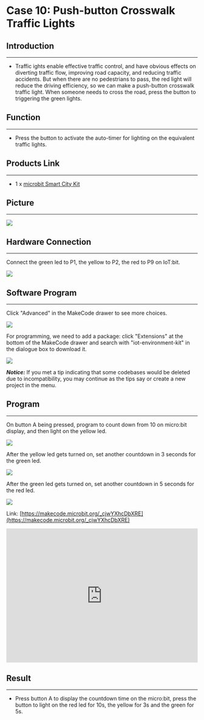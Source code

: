 # Case 10: Push-button Crosswalk Traffic Lights


##  Introduction 
---

- Traffic ights enable effective traffic control, and have obvious effects on diverting traffic flow, improving road capacity, and reducing traffic accidents. But when there are no pedestrians to pass, the red light will reduce the driving efficiency, so we can make a push-button crosswalk traffic light. When someone needs to cross the road, press the button to triggering the green lights. 


##  Function 
---
- Press the button to activate the auto-timer for lighting on the equivalent traffic lights. 

## Products Link
---
- 1 x [microbit Smart City Kit](https://www.elecfreaks.com/micro-bit-smart-city-kit-without-micro-bit-board.html)

## Picture
---
![](./images/microbit-Smart-City-Kit-case-01-02.png)

## Hardware Connection
---

Connect the green led to P1, the yellow to P2, the red to P9 on IoT:bit. 

![](./images/microbit-Smart-City-Kit-case-04-03.png)

## Software Program

---

Click "Advanced" in the MakeCode drawer to see more choices. 

![](./images/microbit-Smart-City-Kit-case-01-04.png)

For programming, we need to add a package: click "Extensions" at the bottom of the MakeCode drawer and search with "iot-environment-kit" in the dialogue box to download it. 

![](./images/microbit-Smart-City-Kit-case-01-05.png)



***Notice:*** If you met a tip indicating that some codebases would be deleted due to incompatibility, you may continue as the tips say or create a new project in the menu. 

## Program

---

On button A being pressed, program to count down from 10 on micro:bit display, and then light on the yellow led. 

![](./images/microbit-Smart-City-Kit-case-10-07.png)

After the yellow led gets turned on, set another countdown in 3 seconds for the green led. 

![](./images/microbit-Smart-City-Kit-case-10-08.png)

After the green led gets turned on, set another countdown in 5 seconds for the red led. 


![](./images/microbit-Smart-City-Kit-case-10-09.png)

Link: [https://makecode.microbit.org/_cjwYXhcDbXRE](https://makecode.microbit.org/_cjwYXhcDbXRE)

<div style="position:relative;height:0;padding-bottom:70%;overflow:hidden;">
<iframe style="position:absolute;top:0;left:0;width:100%;height:100%;" src="https://makecode.microbit.org/#pub:https://makecode.microbit.org/_cjwYXhcDbXRE" frameborder="0" sandbox="allow-popups allow-forms allow-scripts allow-same-origin">
</iframe>
</div>  


## Result
---
- Press button A to display the countdown time on the micro:bit, press the button to light on the red led for 10s, the yellow for 3s and the green for 5s. 



